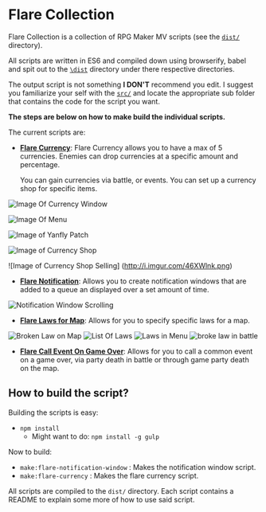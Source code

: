 # Flare Collection

Flare Collection is a collection of RPG Maker MV scripts (see the [`dist/`](https://github.com/AdamKyle/Flare-Collection/tree/master/dist) directory).

All scripts are written in ES6 and compiled down using browserify, babel and spit out
to the [`\dist`](https://github.com/AdamKyle/Flare-Collection/tree/master/dist) directory under there respective directories.

The output script is not something **I DON'T** recommend you edit. I suggest you familiarize your self with the [`src/`](https://github.com/AdamKyle/Flare-Collection/tree/master/src) and locate the appropriate sub folder that contains the code for the script you want.

**The steps are below on how to make build the individual scripts.**

The current scripts are:

- **[Flare Currency](https://github.com/AdamKyle/Flare-Collection/tree/master/dist/flare/currency)**: Flare Currency allows you to have a max of 5 currencies.
  Enemies can drop currencies at a specific amount and percentage.

  You can gain currencies via battle, or events. You can set up a currency shop for specific items.

 ![Image Of Currency Window](http://i.imgur.com/WbcjKhl.png)

 ![Image Of Menu](http://i.imgur.com/0J3Yh99.png)

 ![Image of Yanfly Patch](http://i.imgur.com/5U5AenW.png)

 ![Image of Currency Shop](http://i.imgur.com/fKhPqSD.png)

 ![Image of Currency Shop Selling] (http://i.imgur.com/46XWlnk.png)

- **[Flare Notification](https://github.com/AdamKyle/Flare-Collection/tree/master/dist/flare/notify)**: Allows you to create notification windows that are added  to a queue an displayed over a set amount of time.

 ![Notification Window Scrolling](http://i.imgur.com/EfSN6tQ.png)

 - **[Flare Laws for Map](https://github.com/AdamKyle/Flare-Collection/tree/master/dist/flare/laws_for_map)**: Allows for you to specify specific laws for a map.

 ![Broken Law on Map](http://i.imgur.com/ozElbqY.png)
 ![List Of Laws](http://i.imgur.com/9jpa8Px.png)
 ![Laws in Menu](http://i.imgur.com/IPlCqXn.png)
 ![broke law in battle](http://i.imgur.com/ZYdBEz9.png)

- **[Flare Call Event On Game Over](https://github.com/AdamKyle/Flare-Collection/tree/master/dist/flare/game_over)**: Allows for you to call a common event on a game over, via party death in battle or through game party death on the map.

## How to build the script?

Building the scripts is easy:

- `npm install`
  - Might want to do: `npm install -g gulp`

Now to build:

- `make:flare-notification-window` : Makes the notification window script.
- `make:flare-currency` : Makes the flare currency script.

All scripts are compiled to the `dist/` directory. Each script contains a
README to explain some more of how to use said script.

